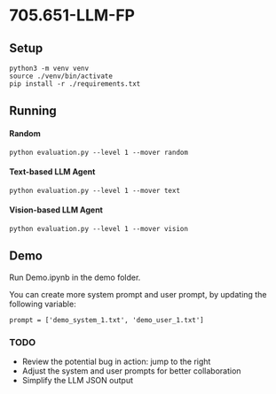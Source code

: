 # 705.651-LLM-FP

## Setup

```
python3 -m venv venv
source ./venv/bin/activate
pip install -r ./requirements.txt
```

## Running


#### Random
```
python evaluation.py --level 1 --mover random
```

#### Text-based LLM Agent
```
python evaluation.py --level 1 --mover text
```

#### Vision-based LLM Agent
```
python evaluation.py --level 1 --mover vision
```

## Demo

Run Demo.ipynb in the demo folder. 

You can create more system prompt and user prompt, by updating the following variable:

`prompt = ['demo_system_1.txt', 'demo_user_1.txt']`

### TODO

- Review the potential bug in action: jump to the right
- Adjust the system and user prompts for better collaboration
- Simplify the LLM JSON output